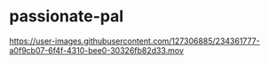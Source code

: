 # passionate-pal


https://user-images.githubusercontent.com/127306885/234361777-a0f9cb07-6f4f-4310-bee0-30326fb82d33.mov

